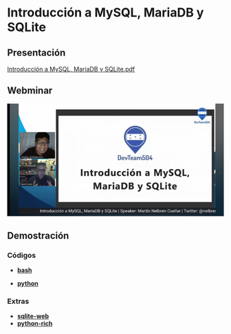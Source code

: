 # Introducción a MySQL, MariaDB y SQLite

## Presentación

[Introducción a MySQL, MariaDB y SQLite.pdf](https://raw.githubusercontent.com/nelbren/intro_mysql_mariadb_y_sqlite/master/Intro_a_MySQL_MariaDB_y_SQLite.pdf)

## Webminar

[![Watch the video](docs/imagenes/video.jpeg)](https://www.youtube.com/watch?v=dWhp43yMDt0)

## Demostración

### Códigos

- **[bash](https://github.com/nelbren/intro_mysql_mariadb_y_sqlite/blob/master/bash/db_crear_bd.bash)**

- **[python](https://github.com/nelbren/intro_mysql_mariadb_y_sqlite/tree/master/python)**

### Extras

- **[sqlite-web](https://github.com/nelbren/intro_mysql_mariadb_y_sqlite/tree/master/sqlite/sqlite-web)**
- **[python-rich](https://github.com/nelbren/intro_mysql_mariadb_y_sqlite/tree/master/mariadb/python-rich)**


